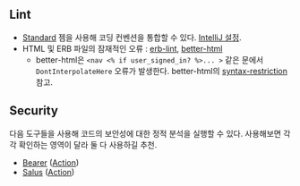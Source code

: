 ## Lint

* [Standard](https://github.com/standardrb/standard) 젬을 사용해 코딩 컨벤션을 통합할 수 있다. [IntelliJ 설정](https://www.jetbrains.com/help/idea/robocop.html#prerequisites).
* HTML 및 ERB 파일의 잠재적인 오류 : [erb-lint](https://github.com/Shopify/erb-lint), [better-html](https://github.com/Shopify/better-html)
    * better-html은 `<nav <% if user_signed_in? %>... >` 같은 문에서 `DontInterpolateHere` 오류가 발생한다. better-html의 [syntax-restriction](https://github.com/Shopify/better-html/blob/main/README.md#syntax-restriction) 참고.


## Security

다음 도구들을 사용해 코드의 보안성에 대한 정적 분석을 실행할 수 있다. 사용해보면 각각 확인하는 영역이 달라 둘 다 사용하길 추천.

* [Bearer](https://github.com/Bearer/bearer) ([Action](https://github.com/marketplace/actions/bearer-security))
* [Salus](https://github.com/coinbase/salus) ([Action](https://github.com/federacy/scan-action))
